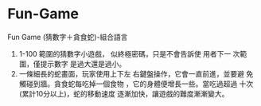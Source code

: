 # Fun-Game
Fun Game (猜數字＋貪食蛇)-組合語言

 1. 1-100 範圍的猜數字小遊戲， 似終極密碼，只是不會告訴使 用者下一 次範圍，僅提示數字 是過大還是過小。
 2. 一條細長的蛇畫面，玩家使用上下左 右鍵盤操作，它會一直前進，並要避 免觸碰到牆。貪食蛇每吃掉一個食物 ，它的身體便增長一些。當吃過超過 十次(累計10分以上)，蛇的移動速度 逐漸加快，讓遊戲的難度漸漸變大。
